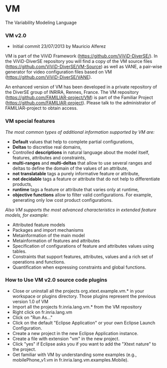VM
==

The Variability Modeling Language 

### VM v2.0

 * Initial commit 23/07/2013 by Mauricio Alferez

VM is part of the ViViD Framework (<a href="https://github.com/ViViD-DiverSE/">https://github.com/ViViD-DiverSE/</a>). In the ViViD-DiverSE repository you will find a copy of the VM source files (<a href="https://github.com/ViViD-DiverSE/VM-Source">https://github.com/ViViD-DiverSE/VM-Source</a>) as well as VANE, a pair-wise generator for video configuration files based on VM (<a href="https://github.com/ViViD-DiverSE/VANE">https://github.com/ViViD-DiverSE/VANE</a>).</p>
An enhanced version of VM has been developed in a private repository of the DiverSE group of INRIRA, Rennes, France. The VM repository (https://github.com/FAMILIAR-project/VM) is part of the Familiar Project (https://github.com/FAMILIAR-project). Please talk to the administrator of FAMILIAR-project to obtain access.
 
### VM special features
_The most common types of additional information supported by VM are:_
  - **Default** values that help to complete partial configurations, 
  - **Deltas** to discretise real domains, 
  - Controlled **descriptions** in natural language about the model itself, features, attributes and constraints, 
  - **multi-ranges** and **multi-deltas** that allow to use several ranges and deltas to define the domain of the values of an attribute,
  - **not translatable** tags a purely informative feature or attribute,
  - **not decidable** tags a feature or attribute that do not help to differentiate products, 
  - **runtime** tags a feature or attribute that varies only at runtime,
  - **objective functions** allow to filter valid configurations. For example, generating only low cost product configurations.

_Also VM supports the most advanced characteristics in extended feature models, for example_:
  - Attributed feature models
  - Packages and import mechanisms
  - Metainformation of the main model
  - Metainformation of features and attributes
  - Specification of configurations of feature and attributes values using tables.
  - Constraints that support features, attributes, values and a rich set of operations and functions.
  - Quantification when expressing constraints and global functions.
 
### How to Use VM v2.0 source code plugins 
  - Close or uninstall all the projects org.xtext.example.vm.* in your workspace or plugins directory. Those plugins represent the previous version 1.0 of VM
  - Import all the projects fr.inria.lang.vm.* from the VM repository
  - Right click on fr.inria.lang.vm
  - Click on "Run As..." 
  - Click on the default "Eclipse Application" or your own Eclipse Launch Configuration.
  - Create a new project in the new Eclipse Application instance.
  - Create a file with extension "vm" in the new project.
  - Click "yes" if Eclipse asks you if you want to add the "Xtext nature" to the project.
  - Get familiar with VM by understanding some examples (e.g., mobilePhone_v1.vm in fr.inria.lang.vm.examples.Mobile).
